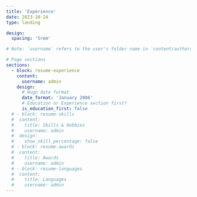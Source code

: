 ```yaml
---
title: 'Experience'
date: 2023-10-24
type: landing

design:
  spacing: '5rem'

# Note: `username` refers to the user's folder name in `content/authors/`

# Page sections
sections:
  - block: resume-experience
    content:
      username: admin
    design:
      # Hugo date format
      date_format: 'January 2006'
      # Education or Experience section first?
      is_education_first: false
  # - block: resume-skills
  #  content:
  #    title: Skills & Hobbies
  #    username: admin
  #  design:
  #    show_skill_percentage: false
  # - block: resume-awards
  #  content:
  #    title: Awards
  #    username: admin
  # - block: resume-languages
  #  content:
  #    title: Languages
  #    username: admin
---
```

